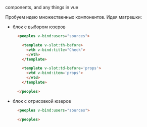 components, and any things in vue

Пробуем идею множественных компонентов.
Идея матрешки:

- блок с выбором юзеров
    ```html
      <peoples v-bind:users="sources">

        <template v-slot:th-before>
          <vth v-bind:title="Check">
          </vth>
        </template>

        <template v-slot:td-before='props'>
          <vtd v-bind:item='props'>
          </vtd>
        </template>

      </peoples>
    ```

- блок с отрисовкой юзеров
    ```html
      <peoples v-bind:users="sources">

      </peoples>
    ```
